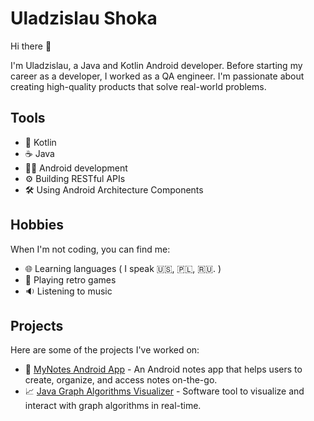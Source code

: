 # Uladzislau Shoka

Hi there 👋

I'm Uladzislau, a Java and Kotlin Android developer. Before starting my career as a developer, I worked as a QA engineer. I'm passionate about creating high-quality products that solve real-world problems.

## Tools

- 📱 Kotlin
- ☕ Java
- 👨‍💻 Android development
- ⚙️ Building RESTful APIs
- 🛠️ Using Android Architecture Components

## Hobbies

When I'm not coding, you can find me:
- 🌐 Learning languages ( I speak 🇺🇸, 🇵🇱, 🇷🇺. )
- 👾 Playing retro games
- 🔉 Listening to music

## Projects

Here are some of the projects I've worked on:
- 📒 [MyNotes Android App](https://github.com/ShokaUladzislau/MyNotes) - An Android notes app that helps users to create, organize, and access notes on-the-go.
- 📈 [Java Graph Algorithms Visualizer](https://github.com/ShokaUladzislau/Graph-Algorithms-Visualizer) - Software tool to visualize and interact with graph algorithms in real-time.
